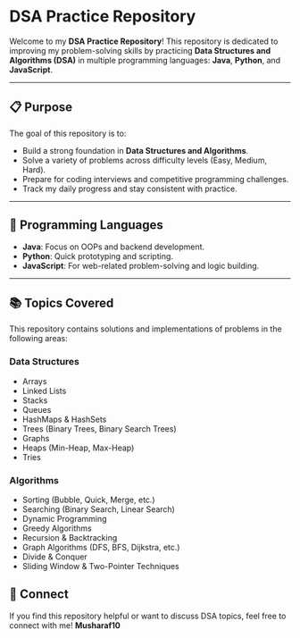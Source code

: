 # DSA Practice Repository

Welcome to my **DSA Practice Repository**! This repository is dedicated to improving my problem-solving skills by practicing **Data Structures and Algorithms (DSA)** in multiple programming languages: **Java**, **Python**, and **JavaScript**.

---

## 📋 Purpose

The goal of this repository is to:
- Build a strong foundation in **Data Structures and Algorithms**.
- Solve a variety of problems across difficulty levels (Easy, Medium, Hard).
- Prepare for coding interviews and competitive programming challenges.
- Track my daily progress and stay consistent with practice.

---

## 🚀 Programming Languages

- **Java**: Focus on OOPs and backend development.
- **Python**: Quick prototyping and scripting.
- **JavaScript**: For web-related problem-solving and logic building.

---

## 📚 Topics Covered

This repository contains solutions and implementations of problems in the following areas:

### **Data Structures**
- Arrays
- Linked Lists
- Stacks
- Queues
- HashMaps & HashSets
- Trees (Binary Trees, Binary Search Trees)
- Graphs
- Heaps (Min-Heap, Max-Heap)
- Tries

### **Algorithms**
- Sorting (Bubble, Quick, Merge, etc.)
- Searching (Binary Search, Linear Search)
- Dynamic Programming
- Greedy Algorithms
- Recursion & Backtracking
- Graph Algorithms (DFS, BFS, Dijkstra, etc.)
- Divide & Conquer
- Sliding Window & Two-Pointer Techniques

## 🌟 Connect

If you find this repository helpful or want to discuss DSA topics, feel free to connect with me!
**Musharaf10**
